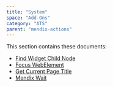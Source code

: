 ```yaml
---
title: "System"
space: "Add-Ons"
category: "ATS"
parent: "mendix-actions"
---
```


This section contains these documents:

* [Find Widget Child Node](find-widget-child-node)
* [Focus WebElement](focus-webelement)
* [Get Current Page Title](get-current-page-title)
* [Mendix Wait](mendix-wait)